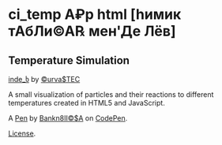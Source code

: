 # ci_temp A₽p html [hимик тАбЛи©А℞ мен'Де Лёв]

Temperature Simulation
----------------------
[inde_ხ](https://aibolem.github.io/A_SPEc/citemp.html) by [©urva$TEC](https://github.com/barionleg/CurvasTES/blob/master/index.html)

A small visualization of particles and their reactions to different temperatures created in HTML5 and JavaScript.

A [Pen](https://codepen.io/barionleg/pen/ExrBmBg) by [Bankn8II©$A](https://codepen.io/barionleg) on [CodePen](https://codepen.io).

[License](https://codepen.io/license/pen/ExrBmBg).
